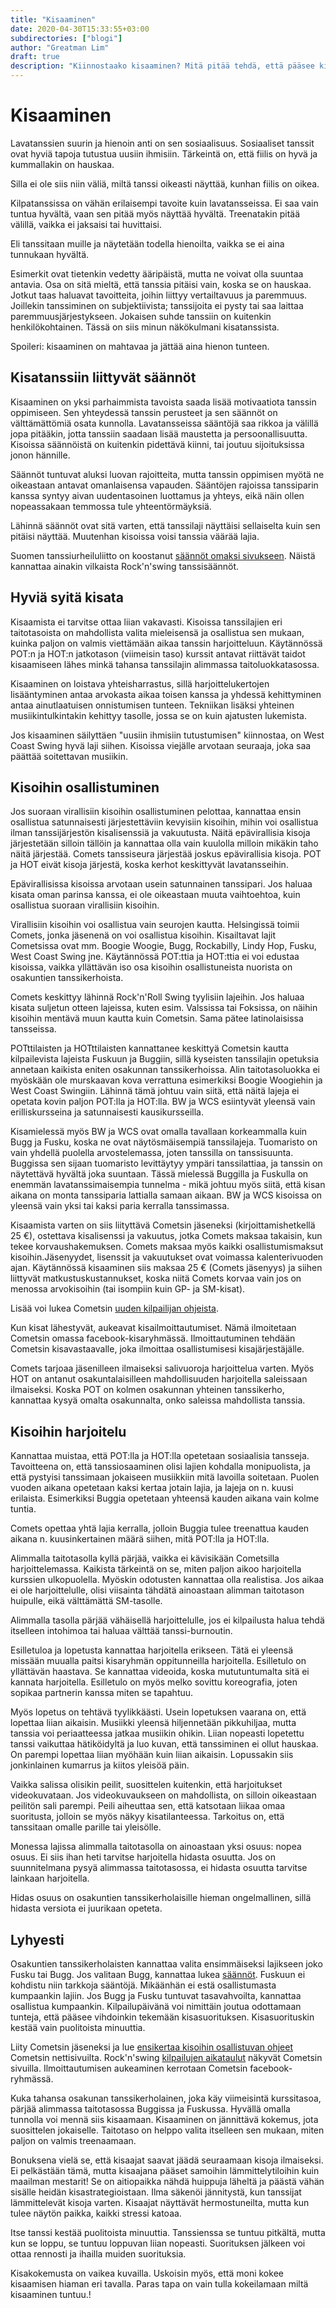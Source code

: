 ```yaml
---
title: "Kisaaminen"
date: 2020-04-30T15:33:55+03:00
subdirectories: ["blogi"]
author: "Greatman Lim"
draft: true
description: "Kiinnostaako kisaaminen? Mitä pitää tehdä, että pääsee kisaamaan ja minkälaista se on."
---
```

# Kisaaminen

Lavatanssien suurin ja hienoin anti on sen sosiaalisuus. Sosiaaliset tanssit ovat hyviä tapoja tutustua uusiin ihmisiin. Tärkeintä on, että fiilis on hyvä ja kummallakin on hauskaa.

Silla ei ole siis niin väliä, miltä tanssi oikeasti näyttää, kunhan fiilis on oikea.

Kilpatanssissa on vähän erilaisempi tavoite kuin lavatansseissa. Ei saa vain tuntua hyvältä, vaan sen pitää myös näyttää hyvältä. Treenatakin pitää välillä, vaikka ei jaksaisi tai huvittaisi.

Eli tanssitaan muille ja näytetään todella hienoilta, vaikka se ei aina tunnukaan hyvältä.

Esimerkit ovat tietenkin vedetty ääripäistä, mutta ne voivat olla suuntaa antavia. Osa on sitä mieltä, että tanssia pitäisi vain, koska se on hauskaa. Jotkut taas haluavat tavoitteita, joihin liittyy vertailtavuus ja paremmuus. Joillekin tanssiminen on subjektiivista; tanssijoita ei pysty tai saa laittaa paremmuusjärjestykseen. Jokaisen suhde tanssiin on kuitenkin henkilökohtainen. Tässä on siis minun näkökulmani kisatanssista.

Spoileri: kisaaminen on mahtavaa ja jättää aina hienon tunteen.

## Kisatanssiin liittyvät säännöt
Kisaaminen on yksi parhaimmista tavoista saada lisää motivaatiota tanssin oppimiseen. Sen yhteydessä tanssin perusteet ja sen säännöt on välttämättömiä osata kunnolla. Lavatansseissa sääntöjä saa rikkoa ja välillä jopa pitääkin, jotta tanssiin saadaan lisää maustetta ja persoonallisuutta. Kisoissa säännöistä on kuitenkin pidettävä kiinni, tai joutuu sijoituksissa jonon hännille.

Säännöt tuntuvat aluksi luovan rajoitteita, mutta tanssin oppimisen myötä ne oikeastaan antavat omanlaisensa vapauden. Sääntöjen rajoissa tanssiparin kanssa syntyy aivan uudentasoinen luottamus ja yhteys, eikä näin ollen nopeassakaan temmossa tule yhteentörmäyksiä.

Lähinnä säännöt ovat sitä varten, että tanssilaji näyttäisi sellaiselta kuin sen pitäisi näyttää. Muutenhan kisoissa voisi tanssia väärää lajia.

Suomen tanssiurheiluliitto on koostanut [säännöt omaksi sivukseen](]https://www.dancesport.fi/toiminta/kilpailutoiminta/kilpailusaannot-ja-ohjeet/). Näistä kannattaa ainakin vilkaista Rock'n'swing tanssisäännöt. 

## Hyviä syitä kisata

Kisaamista ei tarvitse ottaa liian vakavasti. Kisoissa tanssilajien eri taitotasoista on mahdollista valita mieleisensä ja osallistua sen mukaan, kuinka paljon on valmis viettämään aikaa tanssin harjoitteluun. Käytännössä POT:n ja HOT:n jatkotason (viimeisin taso) kurssit antavat riittävät taidot kisaamiseen lähes minkä tahansa tanssilajin alimmassa taitoluokkatasossa.

Kisaaminen on loistava yhteisharrastus, sillä harjoittelukertojen lisääntyminen antaa arvokasta aikaa toisen kanssa ja yhdessä kehittyminen antaa ainutlaatuisen onnistumisen tunteen. Tekniikan lisäksi yhteinen musiikintulkintakin kehittyy tasolle, jossa se on kuin ajatusten lukemista. 

Jos kisaaminen säilyttäen "uusiin ihmisiin tutustumisen" kiinnostaa, on West Coast Swing hyvä laji siihen. Kisoissa viejälle arvotaan  seuraaja, joka saa päättää soitettavan musiikin.

## Kisoihin osallistuminen
Jos suoraan virallisiin kisoihin osallistuminen pelottaa, kannattaa ensin osallistua satunnaisesti järjestettäviin kevyisiin kisoihin, mihin voi osallistua ilman tanssijärjestön kisalisenssiä ja vakuutusta. Näitä epävirallisia kisoja järjestetään silloin tällöin ja kannattaa olla vain kuulolla milloin mikäkin taho näitä järjestää. Comets tanssiseura järjestää joskus epävirallisia kisoja. POT ja HOT eivät kisoja järjestä, koska kerhot keskittyvät lavatansseihin.

Epävirallisissa kisoissa arvotaan usein satunnainen tanssipari. Jos haluaa kisata oman parinsa kanssa, ei ole oikeastaan muuta vaihtoehtoa, kuin osallistua suoraan virallisiin kisoihin.

Virallisiin kisoihin voi osallistua vain seurojen kautta. Helsingissä toimii Comets, jonka jäsenenä on voi osallistua kisoihin. Kisailtavat lajit Cometsissa ovat mm. Boogie Woogie, Bugg, Rockabilly, Lindy Hop, Fusku, West Coast Swing jne. Käytännössä POT:ttia ja HOT:ttia ei voi edustaa kisoissa, vaikka yllättävän iso osa kisoihin osallistuneista nuorista on osakuntien tanssikerhoista.

Comets keskittyy lähinnä Rock'n'Roll Swing tyylisiin lajeihin. Jos haluaa kisata suljetun otteen lajeissa, kuten esim. Valssissa tai Foksissa, on näihin kisoihin mentävä muun kautta kuin Cometsin. Sama pätee latinolaisissa tansseissa.

POTttilaisten ja HOTttilaisten kannattanee keskittyä Cometsin kautta kilpailevista lajeista Fuskuun ja Buggiin, sillä kyseisten tanssilajin opetuksia annetaan kaikista eniten osakunnan tanssikerhoissa. Alin taitotasoluokka ei myöskään ole murskaavan kova verrattuna esimerkiksi Boogie Woogiehin ja West Coast Swingiin. Lähinnä tämä johtuu vain siitä, että näitä lajeja ei opetata kovin paljon POT:lla ja HOT:lla. BW ja WCS esiintyvät yleensä vain erilliskursseina ja satunnaisesti kausikursseilla.

Kisamielessä myös BW ja WCS ovat omalla tavallaan korkeammalla kuin Bugg ja Fusku, koska ne ovat näytösmäisempiä tanssilajeja. Tuomaristo on vain yhdellä puolella arvostelemassa, joten tanssilla on tanssisuunta. Buggissa sen sijaan tuomaristo levittäytyy ympäri tanssilattiaa, ja tanssin on näytettävä hyvältä joka suuntaan. Tässä mielessä Buggilla ja Fuskulla on enemmän lavatanssimaisempia tunnelma - mikä johtuu myös siitä, että kisan aikana on monta tanssiparia lattialla samaan aikaan. BW ja WCS kisoissa on yleensä vain yksi tai kaksi paria kerralla tanssimassa.

Kisaamista varten on siis liityttävä Cometsin jäseneksi (kirjoittamishetkellä 25 €), ostettava kisalisenssi ja vakuutus, jotka Comets maksaa takaisin, kun tekee korvaushakemuksen. Comets maksaa myös kaikki osallistumismaksut kisoihin.Jäsenyydet, lisenssit ja vakuutukset ovat voimassa kalenterivuoden ajan. Käytännössä kisaaminen siis maksaa 25 € (Comets jäsenyys) ja siihen liittyvät matkustuskustannukset, koska niitä Comets korvaa vain jos on menossa arvokisoihin (tai isompiin kuin GP- ja SM-kisat).

Lisää voi lukea Cometsin [uuden kilpailijan ohjeista](https://www.comets.fi/osallistu-kilpailuihin/rock-ja-swing-tanssikilpailut/uuden-kilpailijan-ohjeet/).

Kun kisat lähestyvät, aukeavat kisailmoittautumiset. Nämä ilmoitetaan Cometsin omassa facebook-kisaryhmässä. Ilmoittautuminen tehdään Cometsin kisavastaavalle, joka ilmoittaa osallistumisesi kisajärjestäjälle.

Comets tarjoaa jäsenilleen ilmaiseksi salivuoroja harjoittelua varten. Myös HOT on antanut osakuntalaisilleen mahdollisuuden harjoitella saleissaan ilmaiseksi. Koska POT on kolmen osakunnan yhteinen tanssikerho, kannattaa kysyä omalta osakunnalta, onko saleissa mahdollista tanssia.

## Kisoihin harjoitelu
Kannattaa muistaa, että POT:lla ja HOT:lla opetetaan sosiaalisia tansseja. Tavoitteena on, että tanssiosaaminen olisi lajien kohdalla monipuolista, ja että pystyisi tanssimaan jokaiseen musiikkiin mitä lavoilla soitetaan. Puolen vuoden aikana opetetaan kaksi kertaa jotain lajia, ja lajeja on n. kuusi erilaista. Esimerkiksi Buggia opetetaan yhteensä kauden aikana vain kolme tuntia.

Comets opettaa yhtä lajia kerralla, jolloin Buggia tulee treenattua kauden aikana n. kuusinkertainen määrä siihen, mitä POT:lla ja HOT:lla.

Alimmalla taitotasolla kyllä pärjää, vaikka ei kävisikään Cometsilla harjoittelemassa. Kaikista tärkeintä on se, miten paljon aikoo harjoitella kurssien ulkopuolella. Myöskin odotusten kannattaa olla realistisa. Jos aikaa ei ole harjoittelulle, olisi viisainta tähdätä ainoastaan alimman taitotason huipulle, eikä välttämättä SM-tasolle.

Alimmalla tasolla pärjää vähäisellä harjoittelulle, jos ei kilpailusta halua tehdä itselleen intohimoa tai haluaa välttää tanssi-burnoutin.

Esilletuloa ja lopetusta kannattaa harjoitella erikseen. Tätä ei yleensä missään muualla paitsi kisaryhmän oppitunneilla harjoitella. Esilletulo on yllättävän haastava. Se kannattaa videoida, koska mututuntumalta sitä ei kannata harjoitella. Esilletulo on myös melko sovittu koreografia, joten sopikaa partnerin kanssa miten se tapahtuu.

Myös lopetus on tehtävä tyylikkäästi. Usein lopetuksen vaarana on, että lopettaa liian aikaisin. Musiikki yleensä hiljennetään pikkuhiljaa, mutta tanssia voi periaatteessa jatkaa musiikin ohikin. Liian nopeasti lopetettu tanssi vaikuttaa hätiköidyltä ja luo kuvan, että tanssiminen ei ollut hauskaa. On parempi lopettaa liian myöhään kuin liian aikaisin. Lopussakin siis jonkinlainen kumarrus ja kiitos yleisöä päin.

Vaikka salissa olisikin peilit, suosittelen kuitenkin, että harjoitukset videokuvataan. Jos videokuvaukseen on mahdollista, on silloin oikeastaan peilitön sali parempi. Peili aiheuttaa sen, että katsotaan liikaa omaa suoritusta, jolloin se myös näkyy kisatilanteessa. Tarkoitus on, että tanssitaan omalle parille tai yleisölle.

Monessa lajissa alimmalla taitotasolla on ainoastaan yksi osuus: nopea osuus. Ei siis ihan heti tarvitse harjoitella hidasta osuutta. Jos on suunnitelmana pysyä alimmassa taitotasossa, ei hidasta osuutta tarvitse lainkaan harjoitella.

Hidas osuus on osakuntien tanssikerholaisille hieman ongelmallinen, sillä hidasta versiota ei juurikaan opeteta.

## Lyhyesti
Osakuntien tanssikerholaisten kannattaa valita ensimmäiseksi lajikseen joko Fusku tai Bugg. Jos valitaan Bugg, kannattaa lukea [säännöt](https://www.dancesport.fi/wp-content/uploads/2019/07/RS-s%c3%a4%c3%a4nn%c3%b6t_8.2019.pdf). Fuskuun ei kohdistu niin tarkkoja sääntöjä. Mikäänhän ei estä osallistumasta kumpaankin lajiin. Jos Bugg ja Fusku tuntuvat tasavahvoilta, kannattaa osallistua kumpaankin. Kilpailupäivänä voi nimittäin joutua odottamaan tunteja, että pääsee vihdoinkin tekemään kisasuorituksen. Kisasuorituskin kestää vain puolitoista minuuttia.

Liity Cometsin jäseneksi ja lue [ensikertaa kisoihin osallistuvan ohjeet](https://www.comets.fi/osallistu-kilpailuihin/rock-ja-swing-tanssikilpailut/uuden-kilpailijan-ohjeet/) Cometsin nettisivuilta. Rock'n'swing [kilpailujen aikataulut](https://www.comets.fi/osallistu-kilpailuihin/rock-ja-swing-tanssikilpailut/kilpailut-suomessa/) näkyvät Cometsin sivuilla. Ilmoittautumisen aukeaminen kerrotaan Cometsin facebook-ryhmässä.

Kuka tahansa osakunan tanssikerholainen, joka käy viimeisintä kurssitasoa, pärjää alimmassa taitotasossa Buggissa ja Fuskussa. Hyvällä omalla tunnolla voi mennä siis kisaamaan. Kisaaminen on jännittävä kokemus, jota suosittelen jokaiselle. Taitotaso on helppo valita itselleen sen mukaan, miten paljon on valmis treenaamaan.

Bonuksena vielä se, että kisaajat saavat jäädä seuraamaan kisoja ilmaiseksi. Ei pelkästään tämä, mutta kisaajana pääset samoihin lämmittelytiloihin kuin maailman mestarit! Se on aitiopaikka nähdä huippuja läheltä ja päästä vähän sisälle heidän kisastrategioistaan. Ilma säkenöi jännitystä, kun tanssijat lämmittelevät kisoja varten. Kisaajat näyttävät hermostuneilta, mutta kun tulee näytön paikka, kaikki stressi katoaa.

Itse tanssi kestää puolitoista minuuttia. Tanssienssa se tuntuu pitkältä, mutta kun se loppu, se tuntuu loppuvan liian nopeasti. Suorituksen jälkeen voi ottaa rennosti ja ihailla muiden suorituksia.

Kisakokemusta on vaikea kuvailla. Uskoisin myös, että moni kokee kisaamisen hiaman eri tavalla. Paras tapa on vain tulla kokeilamaan miltä kisaaminen tuntuu.!
